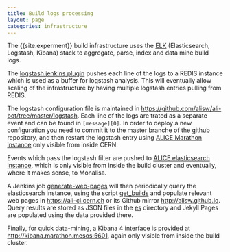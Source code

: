 ```yaml
---
title: Build logs processing
layout: page
categories: infrastructure 
---
```


The {{site.experment}} build infrastructure uses the [ELK](https://kibana.com)
(Elasticsearch, Logstash, Kibana) stack to aggregate, parse, index and data
mine build logs.

The [logstash jenkins
plugin](https://wiki.jenkins-ci.org/display/JENKINS/Logstash+Plugin) pushes
each line of the logs to a REDIS instance which is used as a buffer for
logstash analysis. This will eventually allow scaling of the infrastructure by
having multiple logstash entries pulling from REDIS.

The logstash configuration file is maintained in
<https://github.com/alisw/ali-bot/tree/master/logstash>. Each line of the logs
are trated as a separate event and can be found in `[message][0]`. In order to
deploy a new configuration you need to commit it to the master branche of the
github repository, and then restart the logstash entry using [ALICE Marathon
instance](http://alimarathon.cern.ch) only visible from inside CERN.

Events which pass the logstash filter are pushed to [ALICE elasticsearch
instance](http://elasticsearch.marathon.mesos:9200), which is only visible from
inside the build cluster and eventually, where it makes sense, to Monalisa.

A Jenkins job
[generate-web-pages](https://alijenkins.cern.ch/job/generate-web-pages/) will
then periodically query the elasticsearch instance, using the script
[get_builds](https://github.com/alisw/ali-bot/blob/master/script/get_builds.sh)
and populate relevant web pages in <https://ali-ci.cern.ch> or its Github
mirror <http://alisw.github.io>. Query results are stored as JSON files in the
[es](https://github.com/alisw/ali-bot/blob/master/es)
directory and Jekyll Pages are populated using the data provided there.

Finally, for quick data-mining, a Kibana 4 interface is provided at
<http://kibana.marathon.mesos:5601>, again only visible from inside the build
cluster.
